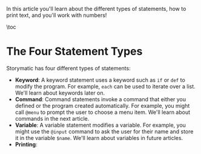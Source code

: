 In this article you'll learn about the different types of statements, how to print text, and you'll work with numbers!

\toc

# The Four Statement Types

Storymatic has four different types of statements:

- **Keyword**: A keyword statement uses a keyword such as `if` or `def` to modify the program. For example, `each` can be used to iterate over a list. We'll learn about keywords later on.
- **Command**: Command statements invoke a command that either you defined or the program created automatically. For example, you might call `@menu` to prompt the user to choose a menu item. We'll learn about commands in the next article.
- **Variable**: A variable statement modifies a variable. For example, you might use the `@input` command to ask the user for their name and store it in the variable `$name`. We'll learn about variables in future articles.
- **Printing**: 